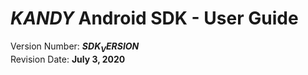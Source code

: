 # $KANDY$ Android SDK - User Guide
Version Number: **$SDK_VERSION$**
<br>
Revision Date: **July 3, 2020**
